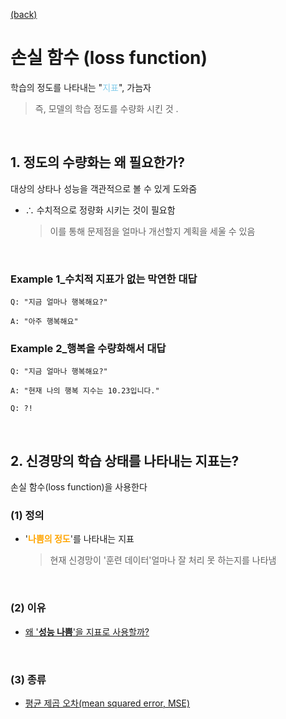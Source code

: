 [(back)](https://github.com/DoranLyong/DL_coding_master/tree/master/Self_tutorial/3_learning/MNIST_learning)

# 손실 함수 (loss function)
학습의 정도를 나타내는 "<span style="color:skyblue">지표</span>", 가늠자 
> 즉, 모델의 학습 정도를 수량화 시킨 것 .

<br/>

## 1. 정도의 수량화는 왜 필요한가?
대상의 상타나 성능을 객관적으로 볼 수 있게 도와줌 <br/>
* ∴ 수치적으로 정량화 시키는 것이 필요함 
    > 이를 통해 문제점을 얼마나 개선할지 계획을 세울 수 있음 

<br/>

### Example 1_수치적 지표가 없는 막연한 대답 
```
Q: "지금 얼마나 행복해요?" 

A: "아주 행복해요"
```

### Example 2_행복을 수량화해서 대답 
```
Q: "지금 얼마나 행복해요?"

A: "현재 나의 행복 지수는 10.23입니다." 

Q: ?!
```

<br/>

## 2. 신경망의 학습 상태를 나타내는 지표는? 

손실 함수(loss function)을 사용한다 


### (1) 정의 
* '<b><span style="color:orange">나쁨의 정도</span></b>'를 나타내는 지표
    > 현재 신경망이 '훈련 데이터'얼마나 잘 처리 못 하는지를 나타냄 

<br/>    

### (2) 이유 
* [왜 '<b>성능 나쁨</b>'을 지표로 사용할까?](https://github.com/DoranLyong/DL_coding_master/tree/master/Self_tutorial/3_learning/MNIST_learning/2_loss_function/in_detail_of_lossfunction)

<br/>

### (3) 종류 
* [평균 제곱 오차(mean squared error, MSE)]()